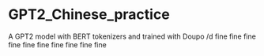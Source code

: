 # GPT2_Chinese_practice
A GPT2 model with BERT tokenizers and trained with Doupo /d
fine fine fine fine fine fine fine fine fine fine
